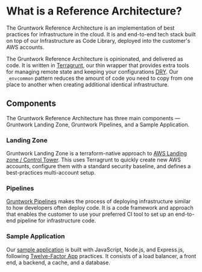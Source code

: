 # What is a Reference Architecture?

The Gruntwork Reference Architecture is an implementation of best practices for infrastructure in the cloud. It is and end-to-end tech stack built on top of our Infrastructure as Code Library, deployed into the customer's AWS accounts.

The Gruntwork Reference Architecture is opinionated, and delivered as code. It is written in [Terragrunt](https://terragrunt.gruntwork.io/), our thin wrapper that provides extra tools for managing remote state and keeping your configurations [DRY](https://en.wikipedia.org/wiki/Don%27t_repeat_yourself). Our `_envcommon` pattern reduces the amount of code you need to copy from one place to another when creating additional identical infrastructure.

## Components

The Gruntwork Reference Architecture has three main components — Gruntwork Landing Zone, Gruntwork Pipelines, and a Sample Application.

### Landing Zone

Gruntwork Landing Zone is a terraform-native approach to [AWS Landing zone / Control Tower](https://docs.aws.amazon.com/controltower/latest/userguide/what-is-control-tower.html). This uses Terragrunt to quickly create new AWS accounts, configure them with a standard security baseline, and defines a best-practices multi-account setup.


### Pipelines

[Gruntwork Pipelines](/pipelines/what-is-it/) makes the process of deploying infrastructure similar to how developers often deploy code. It is a code framework and approach that enables the customer to use your preferred CI tool to set up an end-to-end pipeline for infrastructure code.


### Sample Application

Our [sample application](https://github.com/gruntwork-io/aws-sample-app) is built with JavaScript, Node.js, and Express.js, following [Twelve-Factor App](https://12factor.net/) practices. It consists of a load balancer, a front end, a backend, a cache, and a database.
